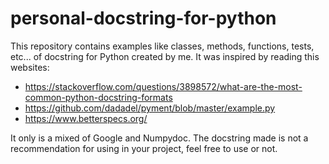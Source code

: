 # personal-docstring-for-python

This repository contains examples like classes, methods, functions, tests, etc... of docstring for Python created by me. It was inspired by reading this websites:

- https://stackoverflow.com/questions/3898572/what-are-the-most-common-python-docstring-formats
- https://github.com/dadadel/pyment/blob/master/example.py
- https://www.betterspecs.org/

It only is a mixed of Google and Numpydoc. The docstring made is not a recommendation for using in your project, feel free to use or not.
